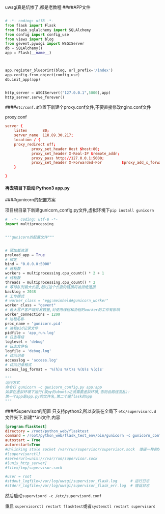 uwsgi真是坑惨了,都是老教程
####APP文件
```python

# -*- coding: utf8 -*-
from flask import Flask
from flask_sqlalchemy import SQLAlchemy
from config import config_use
from views import blog
from gevent.pywsgi import WSGIServer
db = SQLAlchemy()
app = Flask(__name__)



app.register_blueprint(blog, url_prefix='/index')
app.config.from_object(config_use)
db.init_app(app)


http_server = WSGIServer(("127.0.0.1",5000),app)
http_server.serve_forever()

```

####`etc/conf.d`位置下新建个proxy.conf文件,不要直接修改nginx.conf文件

proxy.conf
```conf
server {
    listen       80;
    server_name  118.89.30.217;
    location / {
	proxy_redirect off;
            proxy_set_header Host $host:80;
            proxy_set_header X-Real-IP $remote_addr;
            proxy_pass http://127.0.0.1:5000;    
            proxy_set_header X-Forwarded-For         $proxy_add_x_forwarded_for;
    }

}
```
#### 再去项目下启动 Python3 app.py




####gunicorn的配置方案

项目根目录下新建gunicorn_config.py文件,虚拟环境下`pip install gunicorn`
```python
#  -*- coding: utf-8 -*-
import multiprocessing


"""gunicorn的配置文件"""


# 预加载资源
preload_app = True
# 绑定
bind = "0.0.0.0:5000"
# 进程数
workers = multiprocessing.cpu_count() * 2 + 1
# 线程数
threads = multiprocessing.cpu_count() * 2
# 等待队列最大长度,超过这个长度的链接将被拒绝连接
backlog = 2048
# 工作模式
# worker_class = "egg:meinheld#gunicorn_worker"
worker_class = "gevent"
# 最大客户客户端并发数量,对使用线程和协程的worker的工作有影响
worker_connections = 1200
# 进程名称
proc_name = 'gunicorn.pid'
# 进程pid记录文件
pidfile = 'app_run.log'
# 日志等级
loglevel = 'debug'
# 日志文件名
logfile = 'debug.log'
# 访问记录
accesslog = 'access.log'
# 访问记录格式
access_log_format = '%(h)s %(t)s %(U)s %(q)s'

"""
运行方式
命令行 gunicorn -c gunicorn_config.py app:app
如果在虚拟环境下运行(双py的ubuntu之流需要虚拟环境,否则会路径混乱):
第一个app是app.py的文件名,第二个是flask的app
"""
```
####Supervisor的配置
只支持python2,所以安装在全局下
`etc/supervisord.d`文件夹下,新建**.ini文件,内容
```ini
[program:flasktest]
directory = /root/python_web/flasktest
command = /root/python_web/flask_test_env/bin/gunicorn -c gunicorn_config.py app:app
autostart = True
autorestart=True
#Unlinking stale socket /var/run/supervisor/supervisor.sock  傻逼一样的bug
#[supervisorctl]
#serverurl=unix:///var/run/supervisor.sock
#[unix_http_server]
#file=/tmp/supervisor.sock

#user = root　
#stdout_logfile=/var/log/uwsgi/supervisor_flask.log      # 运行日志
#stderr_logfile=/var/log/uwsgi/supervisor_flask_err.log  # 错误日志


```
然后启动`supervisord -c /etc/supervisord.conf`

重启 `supervisorctl restart flasktest`或者`systemctl restart supervisord`
